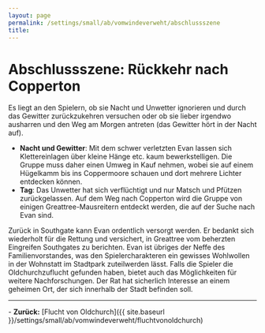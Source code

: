 ```yaml
---
layout: page
permalink: /settings/small/ab/vomwindeverweht/abschlussszene
title: 
---
```


# Abschlussszene: Rückkehr nach Copperton

Es liegt an den Spielern, ob sie Nacht und Unwetter ignorieren und durch das Gewitter zurückzukehren versuchen oder ob sie lieber irgendwo ausharren und den Weg am Morgen antreten (das Gewitter hört in der Nacht auf).

- <strong>Nacht und Gewitter</strong>: Mit dem schwer verletzten Evan lassen sich Klettereinlagen über kleine Hänge etc. kaum bewerkstelligen. Die Gruppe muss daher einen Umweg in Kauf nehmen, wobei sie auf einem Hügelkamm bis ins Coppermoore schauen und dort mehrere Lichter entdecken können.
- <strong>Tag</strong>: Das Unwetter hat sich verflüchtigt und nur Matsch und Pfützen zurückgelassen. Auf dem Weg nach Copperton wird die Gruppe von einigen Greattree-Mausreitern entdeckt werden, die auf der Suche nach Evan sind.

Zurück in Southgate kann Evan ordentlich versorgt werden. Er bedankt sich wiederholt für die Rettung und versichert, in Greattree vom beherzten Eingreifen Southgates zu berichten. Evan ist übriges der Neffe des Familienvorstandes, was den Spielercharakteren ein gewisses Wohlwollen in der Wohnstatt im Stadtpark zuteilwerden lässt. Falls die Spieler die Oldchurchzuflucht gefunden haben, bietet auch das Möglichkeiten für weitere Nachforschungen. Der Rat hat sicherlich Interesse an einem geheimen Ort, der sich innerhalb der Stadt befinden soll.


<hr/>
- <strong>Zurück:</strong> [Flucht von Oldchurch]({{ site.baseurl }}/settings/small/ab/vomwindeverweht/fluchtvonoldchurch)

